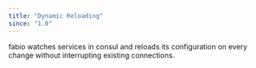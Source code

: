 ```yaml
---
title: "Dynamic Reloading"
since: "1.0"
---
```


fabio watches services in consul and reloads its configuration on every change without interrupting existing connections.
